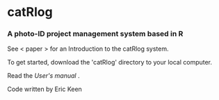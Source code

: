 # catRlog
### A photo-ID project management system based in R

See < paper > for an Introduction to the catRlog system.

To get started, download the 'catRlog' directory to your local computer.

Read the *User's manual* <link here>.

Code written by Eric Keen
